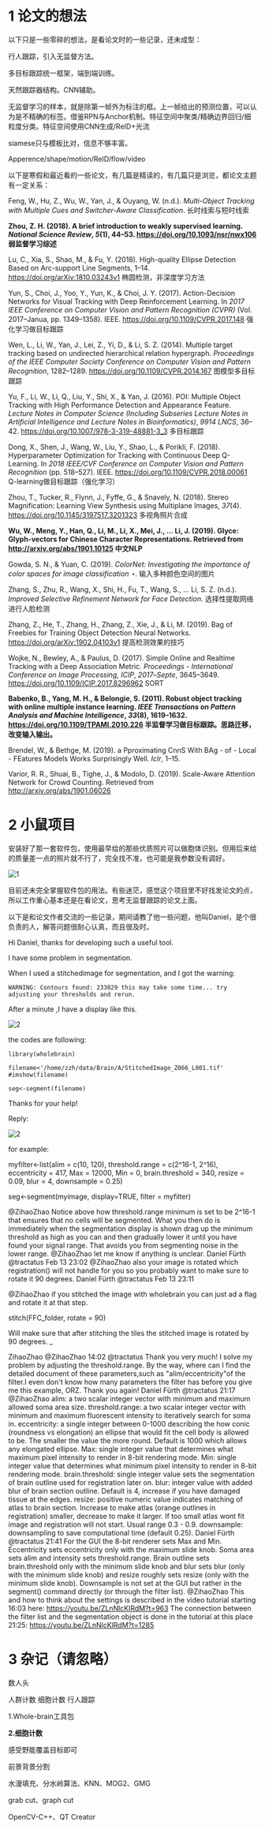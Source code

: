 # 1 论文的想法

以下只是一些零碎的想法，是看论文时的一些记录，还未成型：

行人跟踪，引入无监督方法。

多目标跟踪统一框架，端到端训练。

天然跟踪器结构。CNN辅助。

无监督学习的样本，就是除第一帧外为标注的框。上一帧给出的预测位置，可以认为是不精确的标签。借鉴RPN与Anchor机制。特征空间中聚类/精确边界回归/细粒度分类。特征空间使用CNN生成/ReID+光流

siamese只与模板比对，信息不够丰富。

Apperence/shape/motion/ReID/flow/video



以下是寒假和最近看的一些论文，有几篇是精读的，有几篇只是浏览，都论文主题有一定关系：

Feng, W., Hu, Z., Wu, W., Yan, J., & Ouyang, W. (n.d.). *Multi-Object Tracking with Multiple Cues and Switcher-Aware Classification*. 长时线索与短时线索

**Zhou, Z. H. (2018). A brief introduction to weakly supervised learning. *National Science Review*, *5*(1), 44–53. https://doi.org/10.1093/nsr/nwx106  弱监督学习综述**

Lu, C., Xia, S., Shao, M., & Fu, Y. (2018). High-quality Ellipse Detection Based on Arc-support Line Segments, 1–14. https://doi.org/arXiv:1810.03243v1  椭圆检测，非深度学习方法

Yun, S., Choi, J., Yoo, Y., Yun, K., & Choi, J. Y. (2017). Action-Decision Networks for Visual Tracking with Deep Reinforcement Learning. In *2017 IEEE Conference on Computer Vision and Pattern Recognition (CVPR)* (Vol. 2017–Janua, pp. 1349–1358). IEEE. https://doi.org/10.1109/CVPR.2017.148  强化学习做目标跟踪

Wen, L., Li, W., Yan, J., Lei, Z., Yi, D., & Li, S. Z. (2014). Multiple target tracking based on undirected hierarchical relation hypergraph. *Proceedings of the IEEE Computer Society Conference on Computer Vision and Pattern Recognition*, 1282–1289. https://doi.org/10.1109/CVPR.2014.167  图模型多目标跟踪

Yu, F., Li, W., Li, Q., Liu, Y., Shi, X., & Yan, J. (2016). POI: Multiple Object Tracking with High Performance Detection and Appearance Feature. *Lecture Notes in Computer Science (Including Subseries Lecture Notes in Artificial Intelligence and Lecture Notes in Bioinformatics)*, *9914 LNCS*, 36–42. https://doi.org/10.1007/978-3-319-48881-3_3  多目标跟踪

Dong, X., Shen, J., Wang, W., Liu, Y., Shao, L., & Porikli, F. (2018). Hyperparameter Optimization for Tracking with Continuous Deep Q-Learning. In *2018 IEEE/CVF Conference on Computer Vision and Pattern Recognition* (pp. 518–527). IEEE. https://doi.org/10.1109/CVPR.2018.00061 Q-learning做目标跟踪（强化学习）

Zhou, T., Tucker, R., Flynn, J., Fyffe, G., & Snavely, N. (2018). Stereo Magnification: Learning View Synthesis using Multiplane Images, *37*(4). https://doi.org/10.1145/3197517.3201323 多视角照片合成

**Wu, W., Meng, Y., Han, Q., Li, M., Li, X., Mei, J., … Li, J. (2019). Glyce: Glyph-vectors for Chinese Character Representations. Retrieved from http://arxiv.org/abs/1901.10125  中文NLP**

Gowda, S. N., & Yuan, C. (2019). *ColorNet: Investigating the importance of color spaces for image classification ⋆*.  输入多种颜色空间的图片

Zhang, S., Zhu, R., Wang, X., Shi, H., Fu, T., Wang, S., … Li, S. Z. (n.d.). *Improved Selective Refinement Network for Face Detection*. 选择性提取网络进行人脸检测

Zhang, Z., He, T., Zhang, H., Zhang, Z., Xie, J., & Li, M. (2019). Bag of Freebies for Training Object Detection Neural Networks. https://doi.org/arXiv:1902.04103v1  提高检测效果的技巧

Wojke, N., Bewley, A., & Paulus, D. (2017). Simple Online and Realtime Tracking with a Deep Association Metric. *Proceedings - International Conference on Image Processing, ICIP*, *2017*–*Septe*, 3645–3649. https://doi.org/10.1109/ICIP.2017.8296962 SORT

**Babenko, B., Yang, M. H., & Belongie, S. (2011). Robust object tracking with online multiple instance learning. *IEEE Transactions on Pattern Analysis and Machine Intelligence*, *33*(8), 1619–1632. https://doi.org/10.1109/TPAMI.2010.226 半监督学习做目标跟踪。思路迁移，改变输入输出。**

Brendel, W., & Bethge, M. (2019). a Pproximating CnnS With BAg - of - Local - FEatures Models Works Surprisingly Well. *Iclr*, 1–15. 

Varior, R. R., Shuai, B., Tighe, J., & Modolo, D. (2019). Scale-Aware Attention Network for Crowd Counting. Retrieved from http://arxiv.org/abs/1901.06026    









# 2 小鼠项目

安装好了那一套软件包，使用最早给的那些优质照片可以做胞体识别。但用后来给的质量差一点的照片就不行了，完全找不准，也可能是我参数没有调好。

![1](./1.png)



目前还未完全掌握软件包的用法。有些迷茫，感觉这个项目里不好找发论文的点，所以工作重心基本还是在看论文，思考无监督跟踪的论文上面。



以下是和论文作者交流的一些记录，期间请教了他一些问题，他叫Daniel，是个很负责的人，解答问题很耐心认真，而且很及时。

Hi Daniel, thanks for developing such a useful tool.

I have some problem in segmentation.

When I used a stitchedimage for segmentation, and I got the warning:

```
WARNING: Contours found: 233029 this may take some time... try adjusting your thresholds and rerun.
```

After a minute ,I have a display like this.

![2](./2.png)

the codes are following:

```
library(wholebrain)

filename<'/home/zzh/data/Brain/A/StitchedImage_Z066_L001.tif'
#imshow(filename)

seg<-segment(filename)
```

Thanks for your help!







Reply:

![2](./3.png)

for example:

myfilter<-list(alim = c(10, 120),
threshold.range = c(2^16-1, 2^16),
eccentricity = 417,
Max = 12000,
Min = 0,
brain.threshold = 340,
resize = 0.09,
blur = 4,
downsample = 0.25)

seg<-segment(myimage, display=TRUE, filter = myfilter)

@ZihaoZhao Notice above how threshold.range minimum is set to be 2^16-1 that ensures that no cells will be segmented. What you then do is immediately when the segmentation display is shown drag up the minimum threshold as high as you can and then gradually lower it until you have found your signal range. That avoids you from segmenting noise in the lower range.
@ZihaoZhao let me know if anything is unclear.
Daniel Fürth
@tractatus
Feb 13 23:02
@ZihaoZhao also your image is rotated which registration() will not handle for you so you probably want to make sure to rotate it 90 degrees.
Daniel Fürth
@tractatus
Feb 13 23:11

@ZihaoZhao if you stitched the image with wholebrain you can just ad a flag and rotate it at that step.

stitch(FFC_folder, rotate = 90)

Will make sure that after stitching the tiles the stitched image is rotated by 90 degrees.
_







ZihaoZhao
@ZihaoZhao
14:02
@tractatus Thank you very much! I solve my problem by adjusting the threshold.range. By the way, where can I find the detailed document of these parameters,such as "alim/eccentricity"of the filter.I even don't know how many parameters the filter has before you give me this example, ORZ. Thank you again!
Daniel Fürth
@tractatus
21:17
@ZihaoZhao
alim: a two scalar integer vector with minimum and maximum allowed soma area size.
threshold.range: a two scalar integer vector with minimum and maximum fluorescent intensity to iteratively search for soma in.
eccentricity: a single integer between 0-1000 describing the how conic (roundness vs elongation) an ellipse that would fit the cell body is allowed to be. The smaller the value the more round. Default is 1000 which allows any elongated ellipse.
Max: single integer value that determines what maximum pixel intensity to render in 8-bit rendering mode.
Min: single integer value that determines what minimum pixel intensity to render in 8-bit rendering mode.
brain.threshold: single integer value sets the segmentation of brain outline used for registration later on.
blur: integer value with added blur of brain section outline. Default is 4, increase if you have damaged tissue at the edges.
resize: positive numeric value indicates matching of atlas to brain section. Increase to make atlas (orange outlines in registration) smaller, decrease to make it larger. If too small atlas wont fit image and registration will not start. Usual range 0.3 - 0.9.
downsample: downsampling to save computational time (default 0.25).
Daniel Fürth
@tractatus
21:41
For the GUI the 8-bit renderer sets Max and Min. Eccentricity sets eccentricity only with the maximum slide knob. Soma area sets alim and intensity sets threshold.range. Brain outline sets brain.threshold only with the minimum slide knob and blur sets blur (only with the minimum slide knob) and resize roughly sets resize (only with the minimum slide knob). Downsample is not set at the GUI but rather in the segment() command directly (or through the filter list).
@ZihaoZhao This and how to think about the settings is described in the video tutorial starting 16:03 here: https://youtu.be/ZLnNlcKlRdM?t=963
The connection between the filter list and the segmentation object is done in the tutorial at this place 21:25: https://youtu.be/ZLnNlcKlRdM?t=1285







# 3 杂记（请忽略）



数人头

人群计数 细胞计数 行人跟踪



1.Whole-brain工具包

**2.细胞计数**



感受野能覆盖目标即可



前景背景分割



水漫填充、分水岭算法、KNN、MOG2、GMG

grab cut、graph cut



OpenCV-C++、QT Creator



